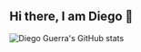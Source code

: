 ## Hi there, I am Diego 👋
![Diego Guerra's GitHub stats](https://github-readme-stats.vercel.app/api?username=diegoguerra11&show_icons=true&theme=transparent)
<!--
**diegoguerra11/diegoguerra11** is a ✨ _special_ ✨ repository because its `README.md` (this file) appears on your GitHub profile.

Here are some ideas to get you started:

- 🔭 I’m currently working on ...
- 🌱 I’m currently learning ...
- 👯 I’m looking to collaborate on ...
- 🤔 I’m looking for help with ...
- 💬 Ask me about ...
- 📫 How to reach me: ...
- 😄 Pronouns: ...
- ⚡ Fun fact: ...
-->
